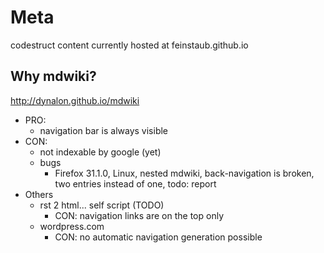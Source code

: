 Meta
====

codestruct content currently hosted at feinstaub.github.io

Why mdwiki?
-----------
http://dynalon.github.io/mdwiki

* PRO:
  * navigation bar is always visible
* CON:
  * not indexable by google (yet)
  * bugs
    * Firefox 31.1.0, Linux, nested mdwiki, back-navigation is broken,
      two entries instead of one, todo: report
* Others
  * rst 2 html... self script (TODO)
    * CON: navigation links are on the top only
  * wordpress.com
    * CON: no automatic navigation generation possible
